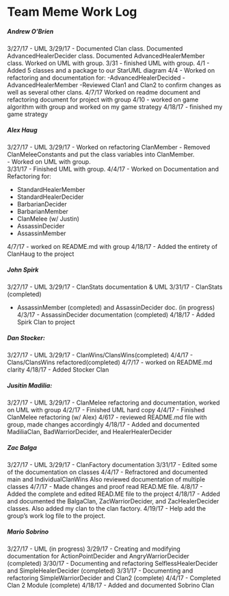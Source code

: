 
# Team Meme Work Log


##### Andrew O’Brien
3/27/17 - UML
3/29/17 - Documented Clan class. Documented AdvancedHealerDecider class. Documented AdvancedHealerMember class. Worked on UML with group.
3/31 - finished UML with group.
4/1 - Added 5 classes and a package to our StarUML diagram
4/4 - Worked on refactoring and documentation for:
	-AdvancedHealerDecided
	-AdvancedHealerMember
	-Reviewed Clan1 and Clan2 to confirm changes as well as several other clans.
4/7/17
	Worked on readme document and refactoring document for project with group
4/10 - worked on game algorithm with group and worked on my game strategy
4/18/17 - finished my game strategy



##### Alex Haug
3/27/17 - UML
3/29/17 - Worked on refactoring ClanMember
             - Removed ClanMeleeConstants and put the class variables into ClanMember.  
             - Worked on UML with group.   
3/31/17 - Finished UML with group. 
4/4/17 - Worked on Documentation and Refactoring for:
- StandardHealerMember
- StandardHealerDecider 
- BarbarianDecider
- BarbarianMember
- ClanMelee (w/ Justin)
- AssassinDecider
- AssassinMember

4/7/17 - worked on README.md with group
4/18/17 - Added the entirety of ClanHaug to the project


##### John Spirk
3/27/17 - UML
3/29/17 - ClanStats documentation & UML
3/31/17 - ClanStats (completed)
 - AssassinMember (completed) and AssassinDecider doc. (in progress)
4/3/17   - AssassinDecider documentation (completed)
4/18/17 - Added Spirk Clan to project


##### Dan Stocker:
3/27/17 - UML
3/29/17 - ClanWins/ClansWins(completed)
4/4/17 - Clans/ClansWins refactored(completed)
4/7/17 - worked on README.md clarity
4/18/17 - Added Stocker Clan
 


##### Jusitin Madilia:
3/27/17 - UML
3/29/17 - ClanMelee refactoring and documentation, worked on UML with group
4/2/17 - Finished UML hard copy
4/4/17 - Finished ClanMelee refactoring (w/ Alex)
4/617 - reviewed README.md file with group, made changes accordingly
4/18/17 - Added and documented MadiliaClan, BadWarriorDecider, and HealerHealerDecider


##### Zac Balga
3/27/17 - UML 
3/29/17 - ClanFactory documentation
3/31/17 - Edited some of the documentation on classes
4/4/17 - Refractored and documented main and IndividualClanWins
Also reviewed documentation of multiple classes
4/7/17 - Made changes and proof read READ.ME file.
4/8/17 - Added the complete and edited READ.ME file to the project
4/18/17 - Added and documented the BalgaClan, ZacWarriorDecider, and ZacHealerDecider classes. Also added my clan to the clan factory.
4/19/17 - Help add the group’s work log file to the project.



##### Mario Sobrino
3/27/17 - UML	(in progress)
3/29/17 - Creating and modifying documentation for ActionPointDecider and AngryWarriorDecider (completed)
3/30/17 - Documenting and refactoring SelflessHealerDecider and SimpleHealerDecider (completed)
3/31/17 - Documenting and refactoring SimpleWarriorDecider and Clan2 (complete)
4/4/17 - Completed Clan 2 Module (complete)
4/18/17 - Added and documented Sobrino Clan
